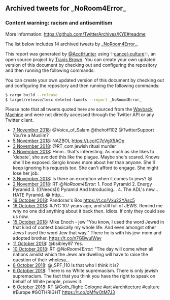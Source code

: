 ## Archived tweets for \_NoRoom4Error\_
### Content warning: racism and antisemitism
More information: https://github.com/TwitterArchives/KYE#readme

The list below includes 14 archived tweets by
[\_NoRoom4Error\_](https://twitter.com/_NoRoom4Error_).



This report was generated by [@AcctHunter](https://twitter.com/accthunter) using ✨[cancel-culture](https://github.com/travisbrown/cancel-culture)✨,
an open source project by [Travis Brown](https://twitter.com/travisbrown). You can create your own
updated version of this document by checking out and configuring the repository and then running
the following commands:

You can create your own updated version of this document by checking out and configuring the
repository and then running the following commands:

```bash
$ cargo build --release
$ target/release/twcc deleted-tweets --report _NoRoom4Error_
```

Please note that all tweets quoted here are sourced from the
[Wayback Machine](https://web.archive.org) and were not directly accessed through the Twitter API or
any Twitter client.

* [ 7 November 2018](https://web.archive.org/web/20181107005842/https://twitter.com/_NoRoom4Error_/status/1059973383587315713): @Voice_of_Salam @thehoff102 @TwitterSupport You're a Muslim?
* [ 5 November 2018](https://web.archive.org/web/20181105000005/https://twitter.com/_NoRoom4Error_/status/1059233856522469376): NAZBOL https://t.co/C7cVgX5AOp
* [ 3 November 2018](https://web.archive.org/web/20181103182101/https://twitter.com/_NoRoom4Error_/status/1058786139719589889): @RT_com jewish ritual murder
* [ 3 November 2018](https://web.archive.org/web/20181103165817/https://twitter.com/_NoRoom4Error_/status/1058765319177732099): Hmm.. that's interesting. As much as she likes to 'debate', she avoided this like the plague. Maybe she's scared. Knows she'll be exposed. Sergio knows more about her than anyone. She'll keep ignoring his requests too. She can't afford to engage. She might lose her job.
* [ 3 November 2018](https://web.archive.org/web/20181103045147/https://twitter.com/_NoRoom4Error_/status/1058582489487286275): Is there an exception when it comes to jews? 😆
* [ 2 November 2018](https://web.archive.org/web/20181102122430/https://twitter.com/_NoRoom4Error_/status/1058334031509630976): RT @_NoRoom4Error_: 1. Food Pyramid 2. Energy Pyramid 3. (((Needs))) Pyramid   And Introducing...  4. The ADL's new... HATE Pyramid. 😂 http…
* [19 October 2018](https://web.archive.org/web/20181019224903/https://twitter.com/_NoRoom4Error_/status/1053417774545059840): Pandoras's Box https://t.co/Vxu22YAsc5
* [16 October 2018](https://web.archive.org/web/20181016213833/https://twitter.com/_NoRoom4Error_/status/1052312869038186496): #JYC 107 years ago, and still full of JEWS. Remind me why no one did anything about it back then. Idiots. If only they could see us now.
* [15 October 2018](https://web.archive.org/web/20181015100938/https://twitter.com/_NoRoom4Error_/status/1051777109616717824): Mike Enoch - jew   "You know, I used the word Jewed in that kind of context basically my whole life. And even amongst other Jews I used the word Jew that way."  There he is with his jew-mom and adopted brother. https://t.co/n7GBwuIWav
* [11 October 2018](https://web.archive.org/web/20181011001651/https://twitter.com/_NoRoom4Error_/status/1050178379352338432): @bsibley97 Yes.
* [10 October 2018](https://web.archive.org/web/20181010031156/https://twitter.com/_NoRoom4Error_/status/1049860052620857345): RT @_NoRoom4Error_: "The day will come when all nations amidst which the Jews are dwelling will have to raise the question of their wholesa…
* [ 8 October 2018](https://web.archive.org/web/20181008040203/https://twitter.com/_NoRoom4Error_/status/1049147889161830401): @_SPF_110 Is that who I think it is?
* [ 6 October 2018](https://web.archive.org/web/20181006083509/https://twitter.com/_NoRoom4Error_/status/1048491841321144320): There is no White supremacism. There is only jewish supremacism. The fact that you think you have the right to speak on behalf of White people, proves it.
* [ 6 October 2018](https://web.archive.org/web/20181006054353/https://twitter.com/_NoRoom4Error_/status/1048448740636409856): RT @Goth_Right: Cologne #art #architecture #culture #Europe #GOTHRIGHT https://t.co/oMfwOtM7J3
